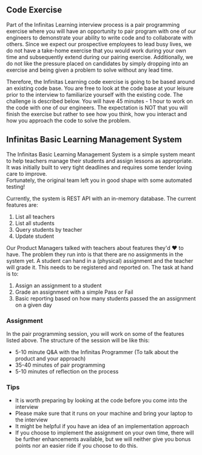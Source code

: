 ## Code Exercise

Part of the Infinitas Learning interview process is a pair programming exercise where you will have an opportunity to pair program with one of our engineers to demonstrate your ability to write code and to collaborate with others.  Since we expect our prospective employees to lead busy lives, we do not have a take-home exercise that you would work during your own time and subsequently extend during our pairing exercise.  Additionally, we do not like the pressure placed on candidates by simply dropping into an 
exercise and being given a problem to solve without any lead time.

Therefore, the Infinitas Learning code exercise is going to be based around an existing code base. You are free to look at the code base at your leisure prior to the interview to familiarize yourself with the existing code. The challenge is described below.  You will have 45 minutes - 1 hour to work on the code with one of our engineers.  The expectation is NOT that you will finish the exercise but rather to see how you think, how you interact and how you approach the code to solve the problem.

## Infinitas Basic Learning Management System

The Infinitas Basic Learning Management System is a simple system meant to help teachers manage their students and assign lessons as appropriate.  
It was initially built to very tight deadlines and requires some tender loving care to improve.  
Fortunately, the original team left you in good shape with some automated testing!

Currently, the system is REST API with an in-memory database. The current features are:
1) List all teachers
2) List all students
3) Query students by teacher
4) Update student

Our Product Managers talked with teachers about features they'd ❤ to have. The problem they run into is that there are no assignments in the system yet.  A student can hand in a (physical) assignment and the teacher will grade it. This needs to be registered and reported on. The task at hand is to:
1) Assign an assignment to a student
2) Grade an assignment with a simple Pass or Fail
3) Basic reporting based on how many students passed the an assignment on a given day

### Assignment

In the pair programming session, you will work on some of the features listed above. The structure of the session will be like this:

- 5-10 minute Q&A with the Infinitas Programmer (To talk about the product and your approach)
- 35-40 minutes of pair programming
- 5-10 minutes of reflection on the process

### Tips

- It is worth preparing by looking at the code before you come into the interview
- Please make sure that it runs on your machine and bring your laptop to the interview
- It might be helpful if you have an idea of an implementation approach
- If you choose to implement the assignment on your own time, there will be further enhancements available, but we will neither give you bonus points nor an easier ride if you choose to do this.